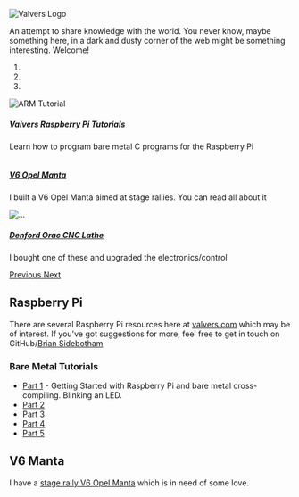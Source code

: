 ![Valvers Logo](/img/logo.png)

An attempt to share knowledge with the world. You never know, maybe something here, in a dark and dusty corner of the
web might be something interesting. Welcome!

<div id="carouselExampleCaptions" class="carousel slide" data-ride="carousel">
  <ol class="carousel-indicators">
    <li data-target="#carouselExampleCaptions" data-slide-to="0" class="active"></li>
    <li data-target="#carouselExampleCaptions" data-slide-to="1"></li>
    <li data-target="#carouselExampleCaptions" data-slide-to="2"></li>
  </ol>
  <div class="carousel-inner">
    <div class="carousel-item active">
      <img src="/img/arm-tutorial-rpi.jpg" class="d-block w-100" alt="ARM Tutorial">
      <div class="carousel-caption d-none d-md-block bg-light text-dark">
        <a href="/open-software/raspberry-pi"><h5>Valvers Raspberry Pi Tutorials</h5></a>
        <p>Learn how to program bare metal C programs for the Raspberry Pi</p>
      </div>
    </div>
    <div class="carousel-item">
      <img src="/img/v6manta.jpg" class="d-block w-100" alt="">
      <div class="carousel-caption d-none d-md-block bg-light text-dark">
        <a href="/v6manta"><h5>V6 Opel Manta</h5></a>
        <p>I built a V6 Opel Manta aimed at stage rallies. You can read all about it</p>
      </div>
    </div>
    <div class="carousel-item">
      <img src="/img/denford_orac_1.jpg" class="d-block w-100" alt="...">
      <div class="carousel-caption d-none d-md-block bg-light text-dark">
        <a href="/denford-orac"><h5>Denford Orac CNC Lathe</h5></a>
        <p>I bought one of these and upgraded the electronics/control</p>
      </div>
    </div>
  </div>
  <a class="carousel-control-prev" href="#carouselExampleCaptions" role="button" data-slide="prev">
    <span class="carousel-control-prev-icon" aria-hidden="true"></span>
    <span class="sr-only">Previous</span>
  </a>
  <a class="carousel-control-next" href="#carouselExampleCaptions" role="button" data-slide="next">
    <span class="carousel-control-next-icon" aria-hidden="true"></span>
    <span class="sr-only">Next</span>
  </a>
</div>

## Raspberry Pi

There are several Raspberry Pi resources here at [valvers.com](https://www.valvers.com) which may be of interest. If
you've got suggestions for more, feel free to get in touch on GitHub/[Brian Sidebotham](https://github.com/BrianSidebotham)

### Bare Metal Tutorials

- [Part 1](/open-software/raspberry-pi/step01-bare-metal-programming-in-cpt1) - Getting Started with Raspberry Pi and bare metal cross-compiling. Blinking an LED.
- [Part 2](/open-software/raspberry-pi/step02-bare-metal-programming-in-cpt2)
- [Part 3](/open-software/raspberry-pi/step03-bare-metal-programming-in-cpt3)
- [Part 4](/open-software/raspberry-pi/step04-bare-metal-programming-in-cpt4)
- [Part 5](/open-software/raspberry-pi/step05-bare-metal-programming-in-cpt5)


## V6 Manta

I have a [stage rally V6 Opel Manta](/v6manta) which is in need of some love.
